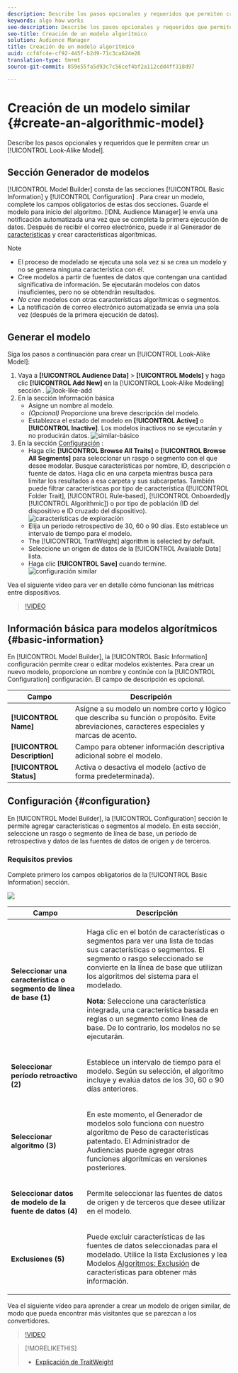 ```yaml
---
description: Describe los pasos opcionales y requeridos que permiten crear un modelo algorítmico en el Generador de modelos.
keywords: algo how works
seo-description: Describe los pasos opcionales y requeridos que permiten crear un modelo algorítmico en el Generador de modelos.
seo-title: Creación de un modelo algorítmico
solution: Audience Manager
title: Creación de un modelo algorítmico
uuid: ccf4fc4e-cf92-445f-b2d9-71c3ca624e26
translation-type: tm+mt
source-git-commit: 859e55fa5d93c7c56cef4bf2a112cdd4ff318d97

---
```



# Creación de un modelo similar {#create-an-algorithmic-model}

Describe los pasos opcionales y requeridos que le permiten crear un [!UICONTROL Look-Alike Model].

## Sección Generador de modelos

[!UICONTROL Model Builder] consta de las secciones [!UICONTROL Basic Information] y [!UICONTROL Configuration] . Para crear un modelo, complete los campos obligatorios de estas dos secciones. Guarde el modelo para inicio del algoritmo. [!DNL Audience Manager] le envía una notificación automatizada una vez que se completa la primera ejecución de datos. Después de recibir el correo electrónico, puede ir al Generador de [características](../../features/traits/about-trait-builder.md) y crear características algorítmicas.

>[!NOTE]
>
>* El proceso de modelado se ejecuta una sola vez si se crea un modelo y no se genera ninguna característica con él.
>* Cree modelos a partir de fuentes de datos que contengan una cantidad significativa de información. Se ejecutarán modelos con datos insuficientes, pero no se obtendrán resultados.
>* *No cree* modelos con otras características algorítmicas o segmentos.
>* La notificación de correo electrónico automatizada se envía una sola vez (después de la primera ejecución de datos).


## Generar el modelo

Siga los pasos a continuación para crear un [!UICONTROL Look-Alike Model]:

1. Vaya a **[!UICONTROL Audience Data]** > **[!UICONTROL Models]** y haga clic **[!UICONTROL Add New]** en la [!UICONTROL Look-Alike Modeling] sección .
   ![look-like-add](assets/look-alike-add.png)
1. En la sección Información [](../../features/algorithmic-models/create-model.md#basic-information) básica
   * Asigne un nombre al modelo.
   * *(Opcional)* Proporcione una breve descripción del modelo.
   * Establezca el estado del modelo en **[!UICONTROL Active]** o **[!UICONTROL Inactive]**. Los modelos inactivos no se ejecutarán y no producirán datos.
      ![similar-básico](assets/look-alike-basic.png)
1. En la sección [Configuración](../../features/algorithmic-models/create-model.md#configuration) :
   * Haga clic **[!UICONTROL Browse All Traits]** o **[!UICONTROL Browse All Segments]** para seleccionar un rasgo o segmento con el que desee modelar. Busque características por nombre, ID, descripción o fuente de datos. Haga clic en una carpeta mientras busca para limitar los resultados a esa carpeta y sus subcarpetas. También puede filtrar características por tipo de característica ([!UICONTROL Folder Trait], [!UICONTROL Rule-based], [!UICONTROL Onboarded]y [!UICONTROL Algorithmic]) o por tipo de población (ID[](../../reference/ids-in-aam.md) del dispositivo e ID [](../../reference/ids-in-aam.md)cruzado del dispositivo).
      ![características de exploración](assets/browse-traits.png)
   * Elija un período retrospectivo de 30, 60 o 90 días. Esto establece un intervalo de tiempo para el modelo.
   * The [!UICONTROL TraitWeight] algorithm is selected by default.
   * Seleccione un origen de datos de la [!UICONTROL Available Data] lista.
   * Haga clic **[!UICONTROL Save]** cuando termine.
      ![configuración similar](assets/look-alike-configuration.png)

Vea el siguiente vídeo para ver en detalle cómo funcionan las métricas entre dispositivos.

>[!VIDEO](https://docs.adobe.com/content/help/en/audience-manager-learn/tutorials/build-and-manage-audiences/profile-merge/understanding-cross-device-metrics-in-audience-manager.html)

## Información básica para modelos algorítmicos {#basic-information}

<!-- r_model_basic.xml -->

En [!UICONTROL Model Builder], la [!UICONTROL Basic Information] configuración permite crear o editar modelos existentes. Para crear un nuevo modelo, proporcione un nombre y continúe con la [!UICONTROL Configuration] configuración. El campo de descripción es opcional.

| Campo | Descripción |
|---|---|
| **[!UICONTROL Name]** | Asigne a su modelo un nombre corto y lógico que describa su función o propósito. Evite abreviaciones, caracteres especiales y marcas de acento. |
| **[!UICONTROL Description]** | Campo para obtener información descriptiva adicional sobre el modelo. |
| **[!UICONTROL Status]** | Activa o desactiva el modelo (activo de forma predeterminada). |

## Configuración {#configuration}

En [!UICONTROL Model Builder], la [!UICONTROL Configuration] sección le permite agregar características o segmentos al modelo. En esta sección, seleccione un rasgo o segmento de línea de base, un período de retrospectiva y datos de las fuentes de datos de origen y de terceros.

<!-- r_model_configuration.xml -->

### Requisitos previos

Complete primero los campos obligatorios de la [!UICONTROL Basic Information] sección.

![](assets/lam_exclude_traits_numbered.png)

<table id="table_7A6BE5E5498D4776A30323B743954150"> 
 <thead> 
  <tr> 
   <th colname="col1" class="entry"> Campo </th> 
   <th colname="col2" class="entry"> Descripción </th> 
  </tr> 
 </thead>
 <tbody> 
  <tr> 
   <td colname="col1"> <p><b>Seleccionar una característica o segmento de línea de base (1)</b> </p> </td> 
   <td colname="col2"> <p>Haga clic en el botón de características o segmentos para ver una lista de todas sus características o segmentos. El segmento o rasgo seleccionado se convierte en la línea de base que utilizan los algoritmos del sistema para el modelado. </p> <p> <p><b>Nota</b>:  Seleccione una característica integrada, una característica basada en reglas o un segmento como línea de base. De lo contrario, los modelos no se ejecutarán. </p> </p> </td> 
  </tr> 
  <tr> 
   <td colname="col1"> <p><b>Seleccionar período retroactivo (2)</b> </p> </td> 
   <td colname="col2"> <p>Establece un intervalo de tiempo para el modelo. Según su selección, el algoritmo incluye y evalúa datos de los 30, 60 o 90 días anteriores. </p> </td> 
  </tr> 
  <tr> 
   <td colname="col1"> <p><b>Seleccionar algoritmo (3)</b> </p> </td> 
   <td colname="col2"> <p>En este momento, el Generador de modelos solo funciona con nuestro algoritmo de Peso <span class="keyword"></span> de características patentado. <span class="keyword"> El Administrador</span> de Audiencias puede agregar otras funciones algorítmicas en versiones posteriores. </p> </td>
  </tr>
  <tr> 
   <td colname="col1"> <p><b>Seleccionar datos de modelo de la fuente de datos (4)</b> </p> </td> 
   <td colname="col2"> <p>Permite seleccionar las fuentes de datos de origen y de terceros que desee utilizar en el modelo. </p> </td>
  </tr> 
  <tr> 
   <td colname="col1"> <p><b>Exclusiones (5)</b> </p> </td> 
   <td colname="col2"> <p>Puede excluir características de las fuentes de datos seleccionadas para el modelado. Utilice la lista <span class="wintitle"> Exclusiones</span> y lea Modelos <a href="../../features/algorithmic-models/trait-exclusion-algo-models.md"> Algoritmos: Exclusión</a> de características para obtener más información. </p> </td>
  </tr> 
 </tbody>
</table>

Vea el siguiente vídeo para aprender a crear un modelo de origen similar, de modo que pueda encontrar más visitantes que se parezcan a los convertidores.

>[!VIDEO](https://video.tv.adobe.com/v/23504/)

>[!MORELIKETHIS]
>
>* [Explicación de TraitWeight](../../features/algorithmic-models/understanding-models.md#understanding-traitweight)

